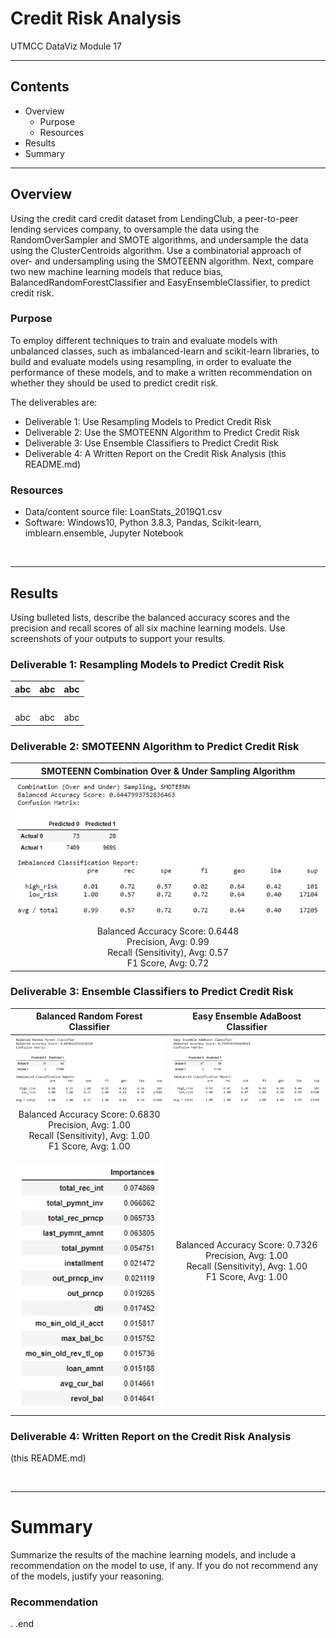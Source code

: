 # Credit Risk Analysis 
UTMCC DataViz Module 17  

---

## Contents 
  * Overview
    - Purpose
    - Resources
  * Results
  * Summary
 
---  

## Overview 
  
  Using the credit card credit dataset from LendingClub, a peer-to-peer lending services company, to oversample the data using the RandomOverSampler and SMOTE algorithms, and undersample the data using the ClusterCentroids algorithm. Use a combinatorial approach of over- and undersampling using the SMOTEENN algorithm. Next, compare two new machine learning models that reduce bias, BalancedRandomForestClassifier and EasyEnsembleClassifier, to predict credit risk. 

   ### Purpose
   To employ different techniques to train and evaluate models with unbalanced classes, such as imbalanced-learn and scikit-learn libraries, to build and evaluate models using resampling, in order to evaluate the performance of these models, and to make a written recommendation on whether they should be used to predict credit risk.
  
   The deliverables are: 
   - Deliverable 1: Use Resampling Models to Predict Credit Risk
   - Deliverable 2: Use the SMOTEENN Algorithm to Predict Credit Risk
   - Deliverable 3: Use Ensemble Classifiers to Predict Credit Risk
   - Deliverable 4: A Written Report on the Credit Risk Analysis (this README.md)


   ### Resources
  * Data/content source file: LoanStats_2019Q1.csv
  * Software: Windows10, Python 3.8.3, Pandas, Scikit-learn, imblearn.ensemble, Jupyter Notebook 

<br>

--- 

## Results
 Using bulleted lists, describe the balanced accuracy scores and the precision and recall scores of all six machine learning models. Use screenshots of your outputs to support your results.

   ### Deliverable 1: Resampling Models to Predict Credit Risk

   | **abc** | **abc** | **abc** |  
   | :---: | :---: | :---: |  
   | ![]() | ![]() | ![]() |  
   | abc | abc | abc |  


   ### Deliverable 2: SMOTEENN Algorithm to Predict Credit Risk

   | **SMOTEENN Combination Over & Under Sampling Algorithm** |
   | :---: |
   | ![smoteenn_combo.png](https://github.com/larrydodson/Credit_Risk_Analysis/blob/main/smoteenn_combo.png) |
   | Balanced Accuracy Score: 0.6448<br>Precision, Avg: 0.99<br>Recall (Sensitivity), Avg: 0.57<br>F1 Score, Avg: 0.72 | 
   
   
   ### Deliverable 3: Ensemble Classifiers to Predict Credit Risk

   | **Balanced Random Forest Classifier** | **Easy Ensemble AdaBoost Classifier** | 
   | :---: | :---: | 
   | ![RandomForest_classifier.png](https://github.com/larrydodson/Credit_Risk_Analysis/blob/main/RandomForest_classifier.png) | ![Ensemble_adaboost_classifier.pn](https://github.com/larrydodson/Credit_Risk_Analysis/blob/main/Ensemble_adaboost_classifier.png) | 
   | Balanced Accuracy Score: 0.6830<br>Precision, Avg: 1.00<br>Recall (Sensitivity), Avg: 1.00<br>F1 Score, Avg: 1.00<br> <br> ![RandomForest_importances.png](https://github.com/larrydodson/Credit_Risk_Analysis/blob/main/RandomForest_importances.png)  | Balanced Accuracy Score: 0.7326<br>Precision, Avg: 1.00<br>Recall (Sensitivity), Avg: 1.00<br>F1 Score, Avg: 1.00 | 
   
   
   
   ### Deliverable 4: Written Report on the Credit Risk Analysis 
   (this README.md)
   
<br>

---

# Summary
Summarize the results of the machine learning models, and include a recommendation on the model to use, if any. If you do not recommend any of the models, justify your reasoning.

### Recommendation


.
.end
